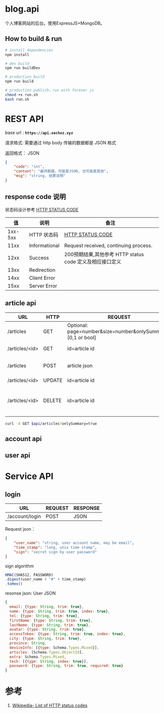 # blog.api

个人博客网站的后台。使用ExpressJS+MongoDB。

## How to build & run

```bash
# install dependencies
npm install

# dev build
npm run buildDev

# production build
npm run build

# production publish，run with forever js
chmod +x run.sh
bash run.sh
```


# REST API 

base url : **`https://api.xechoz.xyz`**

请求格式: 需要通过 http body 传输的数据都是 JSON 格式

返回格式： JSON

```json
{
    "code": "int",
    "content": "最终数据，可能是JSON, 也可能是其他",
    "msg": "string, 结果说明"
}
```

## response code 说明 

状态码设计参考 [HTTP STATUS CODE](https://en.wikipedia.org/wiki/List_of_HTTP_status_codes)

|值|说明|备注|
|----|----|----|
|1xx-5xx|HTTP 状态码|[HTTP STATUS CODE](https://en.wikipedia.org/wiki/List_of_HTTP_status_codes)|
|11xx|Informational|Request received, continuing process.|
|12xx|Success|200预期结果,其他参考 HTTP status code 定义及相应接口定义|
|13xx|Redirection||
|14xx| Client Error||
|15xx|Server Error||

## article api
|URL|HTTP|REQUEST|RESPONSE|DESCRIPTION|
|---|---|---|---|---|
|/articles|GET|Optional: page=number&size=number&onlySummary=[0,1 or bool]|article list|获取文章列表|
|/articles/\<id>|GET|id=article id|article object|获取某篇文章|
|/articles|POST|article json|created article object|添加一篇文章|
|/articles/\<id>|UPDATE|id=article id||更新文章|
|/articles/\<id>|DELETE|id=article id||删除文章。后台设置删除标识，实际数据还在|

```bash
curl -X GET $api/articles?onlySummary=true 
```
## account api

## user api

# Service API 

## login

|URL|REQUEST|RESPONSE|
|----|----|----|
|/account/login|POST|JSON|

Request json：
```json
{
    "user_name": "string, user account name, may be email",
    "time_stamp": "long, unix time stamp",
    "sign": "secret sign by user password"
}
```

sign algorithm

```javascript
HMAC(SHA512, PASSWORD)
.digest(user_name + "#" + time_stamp)
.toHex()
```

resonse json: User JSON
```javascript
{
  email: {type: String, trim: true},
  name: {type: String, trim: true, index: true},
  tel: {type: String, trim: true},
  firstName: {type: String, trim: true},
  lastName: {type: String, trim: true},
  avatar: {type: String, trim: true},
  accessToken: {type: String, trim: true, index: true},
  city: {type: String, trim: true},
  province: String,
  deviceInfo: [{type: Schema.Types.Mixed}],
  articles: [Schema.Types.ObjectId],
  extra: Schema.Types.Mixed,
  tech: [{type: String, index: true}],
  password: {type: String, trim: true, required: true}
}
```

# 参考 

1. [Wikipedia- List of HTTP status codes](https://en.wikipedia.org/wiki/List_of_HTTP_status_codes)